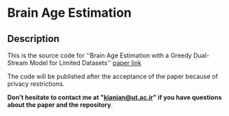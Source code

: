 # Brain Age Estimation

## Description 
This is the source code for ''Brain Age Estimation with a Greedy Dual-Stream Model for Limited Datasets''
 [paper link](https://google.com ("paper link"))

 The code will be published after the acceptance of the paper because of privacy restrictions.
 
**Don't hesitate to contact me at "kianian@ut.ac.ir" if you have questions about the paper and the repository**.
